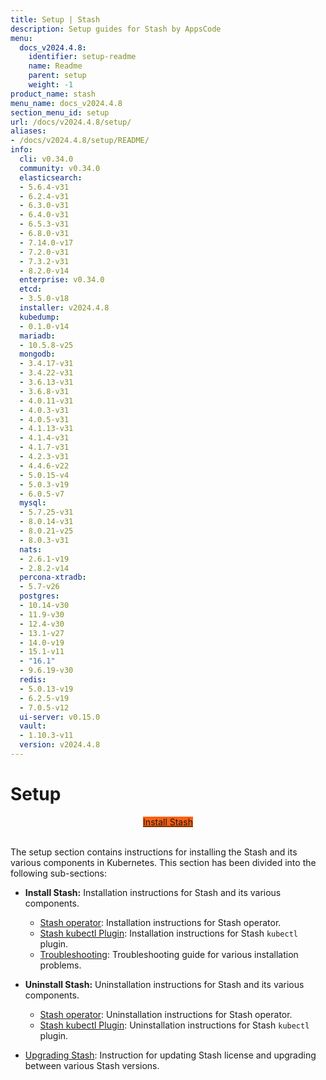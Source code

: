```yaml
---
title: Setup | Stash
description: Setup guides for Stash by AppsCode
menu:
  docs_v2024.4.8:
    identifier: setup-readme
    name: Readme
    parent: setup
    weight: -1
product_name: stash
menu_name: docs_v2024.4.8
section_menu_id: setup
url: /docs/v2024.4.8/setup/
aliases:
- /docs/v2024.4.8/setup/README/
info:
  cli: v0.34.0
  community: v0.34.0
  elasticsearch:
  - 5.6.4-v31
  - 6.2.4-v31
  - 6.3.0-v31
  - 6.4.0-v31
  - 6.5.3-v31
  - 6.8.0-v31
  - 7.14.0-v17
  - 7.2.0-v31
  - 7.3.2-v31
  - 8.2.0-v14
  enterprise: v0.34.0
  etcd:
  - 3.5.0-v18
  installer: v2024.4.8
  kubedump:
  - 0.1.0-v14
  mariadb:
  - 10.5.8-v25
  mongodb:
  - 3.4.17-v31
  - 3.4.22-v31
  - 3.6.13-v31
  - 3.6.8-v31
  - 4.0.11-v31
  - 4.0.3-v31
  - 4.0.5-v31
  - 4.1.13-v31
  - 4.1.4-v31
  - 4.1.7-v31
  - 4.2.3-v31
  - 4.4.6-v22
  - 5.0.15-v4
  - 5.0.3-v19
  - 6.0.5-v7
  mysql:
  - 5.7.25-v31
  - 8.0.14-v31
  - 8.0.21-v25
  - 8.0.3-v31
  nats:
  - 2.6.1-v19
  - 2.8.2-v14
  percona-xtradb:
  - 5.7-v26
  postgres:
  - 10.14-v30
  - 11.9-v30
  - 12.4-v30
  - 13.1-v27
  - 14.0-v19
  - 15.1-v11
  - "16.1"
  - 9.6.19-v30
  redis:
  - 5.0.13-v19
  - 6.2.5-v19
  - 7.0.5-v12
  ui-server: v0.15.0
  vault:
  - 1.10.3-v11
  version: v2024.4.8
---
```


# Setup

<div style="text-align: center;">
  <a class="button is-info is-medium is-active has-text-weight-normal" href="/docs/v2024.4.8/setup/install/stash/"  style="background:#FC6011; width: 18rem;">Install Stash</a>
</div>
<br>

The setup section contains instructions for installing the Stash and its various components in Kubernetes. This section has been divided into the following sub-sections:

- **Install Stash:** Installation instructions for Stash and its various components.
  - [Stash operator](/docs/v2024.4.8/setup/install/stash/): Installation instructions for Stash operator.
  - [Stash kubectl Plugin](/docs/v2024.4.8/setup/install/kubectl-plugin/): Installation instructions for Stash `kubectl` plugin.
  - [Troubleshooting](/docs/v2024.4.8/setup/install/troubleshooting/): Troubleshooting guide for various installation problems.

- **Uninstall Stash:** Uninstallation instructions for Stash and its various components.
  - [Stash operator](/docs/v2024.4.8/setup/uninstall/stash/): Uninstallation instructions for Stash operator.
  - [Stash kubectl Plugin](/docs/v2024.4.8/setup/uninstall/kubectl-plugin/): Uninstallation instructions for Stash `kubectl` plugin.

- [Upgrading Stash](/docs/v2024.4.8/setup/upgrade/): Instruction for updating Stash license and upgrading between various Stash versions.
